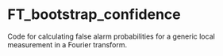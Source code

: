 # FT_bootstrap_confidence
Code for calculating false alarm probabilities for a generic local measurement in a Fourier transform.
